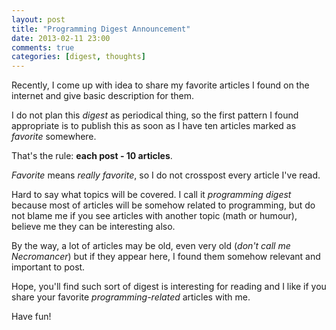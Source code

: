 ```yaml
---
layout: post
title: "Programming Digest Announcement"
date: 2013-02-11 23:00
comments: true
categories: [digest, thoughts]
---
```


Recently, I come up with idea to share my favorite articles I found
on the internet and give basic description for them.

<!-- more -->

I do not plan this *digest* as periodical thing,
so the first pattern I found appropriate is to publish this as soon
as I have ten articles marked as *favorite* somewhere.

That's the rule: **each post - 10 articles**.

*Favorite* means *really favorite*, so I do not crosspost every article I've read.

Hard to say what topics will be covered.
I call it *programming digest* because most of articles will be somehow
related to programming, but do not blame me if you see articles with another
topic (math or humour), believe me they can be interesting also.

By the way, a lot of articles may be old, even very old (*don't call me Necromancer*)
but if they appear here, I found them somehow relevant and important to post.

Hope, you'll find such sort of digest is interesting for reading and I like if you
share your favorite *programming-related* articles with me.

Have fun!
